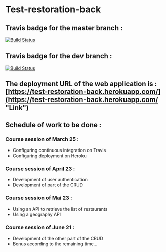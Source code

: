 # Test-restoration-back

## Travis badge for the master branch :

[![Build Status](https://travis-ci.org/BeguinMattis/Test-restoration-back.svg?branch=master)](https://travis-ci.org/BeguinMattis/Test-restoration-back)

## Travis badge for the dev branch :

[![Build Status](https://travis-ci.org/BeguinMattis/Test-restoration-back.svg?branch=dev)](https://travis-ci.org/BeguinMattis/Test-restoration-back)

## The deployment URL of the web application is : [https://test-restoration-back.herokuapp.com/](https://test-restoration-back.herokuapp.com/ "Link")

## Schedule of work to be done :

### Course session of March 25 :

- Configuring continuous integration on Travis
- Configuring deployment on Heroku

### Course session of April 23 :

- Development of user authentication
- Development of part of the CRUD

### Course session of Mai 23 :

- Using an API to retrieve the list of restaurants
- Using a geography API

### Course session of June 21 :

- Development of the other part of the CRUD
- Bonus according to the remaining time...
